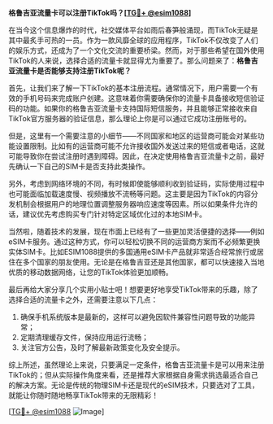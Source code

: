 **格鲁吉亚流量卡可以注册TikTok吗？[[TG💪+ @esim1088](https://t.me/s/esim1088)]**

在当今这个信息爆炸的时代，社交媒体平台如雨后春笋般涌现，而TikTok无疑是其中最炙手可热的一员。作为一款风靡全球的应用程序，TikTok不仅改变了人们的娱乐方式，还成为了一个文化交流的重要桥梁。然而，对于那些希望在国外使用TikTok的人来说，选择合适的流量卡就显得尤为重要了。那么问题来了：**格鲁吉亚流量卡是否能够支持注册TikTok呢？**

首先，让我们来了解一下TikTok的基本注册流程。通常情况下，用户需要一个有效的手机号码来完成账户创建。这意味着你需要确保你的流量卡具备接收短信验证码的功能。如果你的格鲁吉亚流量卡支持国际短信服务，并且能够正常接收来自TikTok官方服务器的验证信息，那么理论上你是可以通过它成功注册账号的。

但是，这里有一个需要注意的小细节——不同国家和地区的运营商可能会对某些功能设置限制。比如有的运营商可能不允许接收国外发送过来的短信或者电话，这就可能导致你在尝试注册时遇到障碍。因此，在决定使用格鲁吉亚流量卡之前，最好先确认一下自己的SIM卡是否支持此类操作。

另外，考虑到网络环境的不同，有时候即使能够顺利收到验证码，实际使用过程中也可能面临加载速度慢、视频播放不流畅等问题。这主要是因为TikTok的内容分发机制会根据用户的地理位置调整服务器响应速度等因素。所以如果条件允许的话，建议优先考虑购买专门针对特定区域优化过的本地SIM卡。

当然啦，随着技术的发展，现在市面上已经有了一些更加灵活便捷的选择——例如eSIM卡服务。通过这种方式，你可以轻松切换不同的运营商方案而不必频繁更换实体SIM卡。比如ESIM1088提供的多国通用eSIM卡产品就非常适合经常旅行或居住在多个国家的朋友使用。无论是在格鲁吉亚还是其他国家，都可以快速接入当地优质的移动数据网络，让您的TikTok体验更加顺畅。

最后再给大家分享几个实用小贴士吧！想要更好地享受TikTok带来的乐趣，除了选择合适的流量卡之外，还需要注意以下几点：

1. 确保手机系统版本是最新的，这样可以避免因软件兼容性问题导致的功能异常；
2. 定期清理缓存文件，保持应用运行流畅；
3. 关注官方公告，及时了解最新政策变化及安全提示。

综上所述，虽然理论上来说，只要满足一定条件，格鲁吉亚流量卡是可以用来注册TikTok的；但从实际操作角度来看，还是推荐大家根据自身需求挑选最适合自己的解决方案。无论是传统的物理SIM卡还是现代的eSIM技术，只要选对了工具，就能让你随时随地畅享TikTok带来的无限精彩！

[[TG💪+ @esim1088](https://t.me/s/esim1088) ![Image](https://i.postimg.cc/4NQfJmqS/Snipaste-2025-05-13-00-14-12.png)]